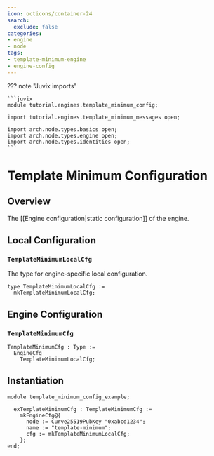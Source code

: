 ```yaml
---
icon: octicons/container-24
search:
  exclude: false
categories:
- engine
- node
tags:
- template-minimum-engine
- engine-config
---
```


??? note "Juvix imports"

    ```juvix
    module tutorial.engines.template_minimum_config;

    import tutorial.engines.template_minimum_messages open;

    import arch.node.types.basics open;
    import arch.node.types.engine open;
    import arch.node.types.identities open;
    ```

# Template Minimum Configuration

## Overview

The [[Engine configuration|static configuration]] of the engine.

## Local Configuration

### `TemplateMinimumLocalCfg`

The type for engine-specific local configuration.

<!-- --8<-- [start:TemplateMinimumLocalCfg] -->
```juvix
type TemplateMinimumLocalCfg :=
  mkTemplateMinimumLocalCfg;
```
<!-- --8<-- [end:TemplateMinimumLocalCfg] -->

## Engine Configuration

### `TemplateMinimumCfg`

<!-- --8<-- [start:TemplateMinimumCfg] -->
```juvix
TemplateMinimumCfg : Type :=
  EngineCfg
    TemplateMinimumLocalCfg;
```
<!-- --8<-- [end:TemplateMinimumCfg] -->

## Instantiation

<!-- --8<-- [start:exTemplateMinimumCfg] -->
```juvix extract-module-statements
module template_minimum_config_example;

  exTemplateMinimumCfg : TemplateMinimumCfg :=
    mkEngineCfg@{
      node := Curve25519PubKey "0xabcd1234";
      name := "template-minimum";
      cfg := mkTemplateMinimumLocalCfg;
    };
end;
```
<!-- --8<-- [end:exTemplateMinimumCfg] -->

